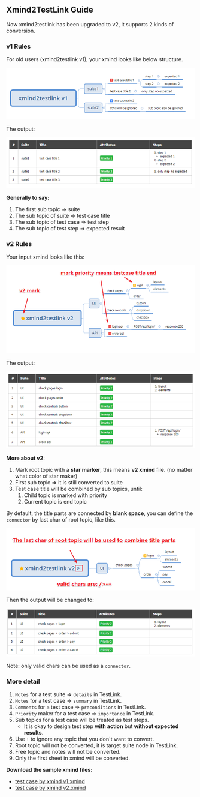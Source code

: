 ## Xmind2TestLink Guide

Now xmind2testlink has been upgraded to v2, it supports 2 kinds of conversion.

### v1 Rules

For old users (xmind2testlink v1), your xmind looks like below structure.

![xmind2testlink_v1](xmind2testlink_v1.png)

The output:

![xmind2testlink_v1_out](xmind2testlink_v1_out.png)

**Generally to say:**

1. The first sub topic => suite
2. The sub topic of suite => test case title
3. The sub topic of test case => test step
4. The sub topic of test step => expected result

### v2 Rules

Your input xmind looks like this:

![xmind2testlink_v2](xmind2testlink_v2.png)

The output:

![xmind2testlink_v2_out](xmind2testlink_v2_out.png)

**More about v2:**

1. Mark root topic with a **star marker**, this means **v2 xmind** file. (no matter what color of star maker)
2. First sub topic => it is still converted to suite
3. Test case title will be combined by sub topics, until:
   1. Child topic is marked with priority
   2. Current topic is end topic

By default, the title parts are connected by **blank space**, you can define the `connector` by last char of root topic, like this.

![xmind2testlink_v2_sep](xmind2testlink_v2_sep.png)

Then the output will be changed to:

![xmind2testlink_v2_sep_out](xmind2testlink_v2_sep_out.png)

Note: only valid chars can be used as a `connector`. 

### More detail

1. `Notes` for a test suite => `details` in TestLink.
2. `Notes` for a test case => `summary` in TestLink.
3. `Comments` for a test case => `preconditions` in TestLink.
4. `Priority` maker for a test case => `importance` in TestLink.
5. Sub topics for a test case will be treated as test steps.
   - It is okay to design test step **with action** but **without expected results**.
6. Use `!` to ignore any topic that you don't want to convert.
7. Root topic will not be converted, it is target suite node in TestLink.
8. Free topic and notes will not be converted.
9. Only the first sheet in xmind will be converted.

**Download the sample xmind files:**

- [test case by xmind v1.xmind](test_case_by_xmind_v1.xmind)
- [test case by xmind v2.xmind](test_case_by_xmind_v2.xmind)

